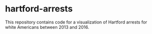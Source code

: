# hartford-arrests
This repository contains code for a visualization of Hartford arrests for white Americans between 2013 and 2016.
